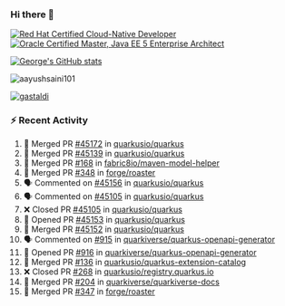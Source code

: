 ### Hi there 👋

<!--START_SECTION:badges-->
[![Red Hat Certified Cloud-Native Developer](https://images.credly.com/size/110x110/images/12ef4e4e-3d8d-4caf-9ab1-858c5bcb9619/image.png)](http://www.credly.com/badges/b6402e31-0894-48e6-b488-e2e551dcc809 "Red Hat Certified Cloud-Native Developer")
[![Oracle Certified Master, Java EE 5 Enterprise Architect](https://images.credly.com/size/110x110/images/1fa3549c-674c-4779-b3d6-d7d64eac2c23/Oracle-Certification-badge_OC-Master.png)](http://www.credly.com/badges/2565574e-b81d-410e-ab7d-24666ddcbe00 "Oracle Certified Master, Java EE 5 Enterprise Architect")
<!--END_SECTION:badges-->

[![George's GitHub stats](https://github-readme-stats.vercel.app/api?username=gastaldi&show=reviews,prs_merged&hide=contribs,prs&theme=transparent&show_icons=true)](https://github.com/anuraghazra/github-readme-stats)

<p align="left"> <img src="https://komarev.com/ghpvc/?username=gastaldi&label=Profile%20views&color=0e75b6&style=for-the-badge" alt="aayushsaini101" /> </p>

<p align="left"> <a href="https://github.com/ryo-ma/github-profile-trophy"><img src="https://github-profile-trophy.vercel.app/?username=gastaldi" alt="gastaldi" /></a> </p>

### :zap: Recent Activity

<!--START_SECTION:activity-->
1. 🎉 Merged PR [#45172](https://github.com/quarkusio/quarkus/pull/45172) in [quarkusio/quarkus](https://github.com/quarkusio/quarkus)
2. 🎉 Merged PR [#45139](https://github.com/quarkusio/quarkus/pull/45139) in [quarkusio/quarkus](https://github.com/quarkusio/quarkus)
3. 🎉 Merged PR [#168](https://github.com/fabric8io/maven-model-helper/pull/168) in [fabric8io/maven-model-helper](https://github.com/fabric8io/maven-model-helper)
4. 🎉 Merged PR [#348](https://github.com/forge/roaster/pull/348) in [forge/roaster](https://github.com/forge/roaster)
5. 🗣 Commented on [#45156](https://github.com/quarkusio/quarkus/pull/45156#issuecomment-2547438278) in [quarkusio/quarkus](https://github.com/quarkusio/quarkus)
6. 🗣 Commented on [#45105](https://github.com/quarkusio/quarkus/pull/45105#issuecomment-2546865043) in [quarkusio/quarkus](https://github.com/quarkusio/quarkus)
7. ❌ Closed PR [#45105](https://github.com/quarkusio/quarkus/pull/45105) in [quarkusio/quarkus](https://github.com/quarkusio/quarkus)
8. 💪 Opened PR [#45153](https://github.com/quarkusio/quarkus/pull/45153) in [quarkusio/quarkus](https://github.com/quarkusio/quarkus)
9. 🎉 Merged PR [#45152](https://github.com/quarkusio/quarkus/pull/45152) in [quarkusio/quarkus](https://github.com/quarkusio/quarkus)
10. 🗣 Commented on [#915](https://github.com/quarkiverse/quarkus-openapi-generator/pull/915#issuecomment-2546833119) in [quarkiverse/quarkus-openapi-generator](https://github.com/quarkiverse/quarkus-openapi-generator)
11. 💪 Opened PR [#916](https://github.com/quarkiverse/quarkus-openapi-generator/pull/916) in [quarkiverse/quarkus-openapi-generator](https://github.com/quarkiverse/quarkus-openapi-generator)
12. 🎉 Merged PR [#136](https://github.com/quarkusio/quarkus-extension-catalog/pull/136) in [quarkusio/quarkus-extension-catalog](https://github.com/quarkusio/quarkus-extension-catalog)
13. ❌ Closed PR [#268](https://github.com/quarkusio/registry.quarkus.io/pull/268) in [quarkusio/registry.quarkus.io](https://github.com/quarkusio/registry.quarkus.io)
14. 🎉 Merged PR [#204](https://github.com/quarkiverse/quarkiverse-docs/pull/204) in [quarkiverse/quarkiverse-docs](https://github.com/quarkiverse/quarkiverse-docs)
15. 🎉 Merged PR [#347](https://github.com/forge/roaster/pull/347) in [forge/roaster](https://github.com/forge/roaster)
<!--END_SECTION:activity-->
